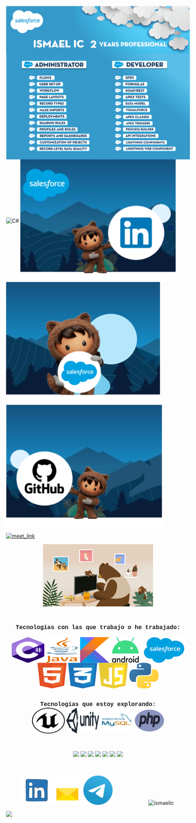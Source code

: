 <img align="center" alt="C#"  src="./assets/header.png"/>
<img align="center" alt="C#"  src="./assets/body.PNG"/>
<img align="center" alt="C#"  src="./assets/meeting.png"/>
<img align="center" alt="C#" src="./assets/footer1.PNG"/>
<img align="center" alt="C#"  src="./assets/footer2.PNG"/>
<img align="center" alt="C#" src="./assets/footer3.PNG"/>
















<a href="https://calendly.com/anmol098/30min" target="_blank"><img width="498" alt="meet_link" src="https://user-images.githubusercontent.com/15426564/144297439-f530f383-e73e-41e0-9914-a9b7d3f432e5.png"></a>

<p align="center">
  <img src="./assets/salesforce.gif" width="60%">
 </p>
<div style="display: inline_block"><br>
	<p align="center">
    	<font size="3" face="Courier New"><b>Tecnologías con las que trabajo o he trabajado: </b></font><br><br> 
		<img align="center" alt="C#" height="70" width="90" src="./assets/c--4.svg"/>
  		<img align="center" alt="Java" height="70" width="90" src="./assets/java-4.svg"/>
		<img align="center" alt="Kotlin" height="70" width="80" src="./assets/kotlin-1.svg"/>
  		<img align="center" alt="Android" height="70" width="80" src="./assets/android-logomark.svg"/>&nbsp;&nbsp;
		<img align="center" alt="Salesforce" height="70" width="111" src="./assets/salesforcelogo.png"/>
  		<img align="center" alt="HTML" height="70" width="80" src="./assets/html-1.svg"/>
  		<img align="center" alt="CSS" height="70" width="80" src="./assets/css-3.svg"/>
  		<img align="center" alt="JavaScript" height="70" width="80" src="./assets/javascript-1.svg"/>
		<img align="center" alt="Python" height="70" width="80" src="./assets/python-5.svg"/>
  		<br><br><br>
        <font size="3" face="Courier New"><b>Tecnologías que estoy explorando: </b></font></br>
  		<img align="center" alt="Unreal" height="70" width="90" src="./assets/unreal-1.svg">
  		<img align="center" alt="Unity" height="70" width="90" src="./assets/unity-technologies-logo.svg">
		<img align="center" alt="MySQL" height="70" width="90" src="./assets/mysql-3.svg">
  		<img align="center" alt="PHP" height="60" width="80" src="./assets/php-1.svg">
		
</p>
</div><br><br>

<div align="center">
  <img src="https://img.shields.io/badge/Process%20Builder-00A1E0?style=for-the-badge&logo=Salesforce&logoColor=white" width ="170"/>  
  <img src="https://img.shields.io/badge/Apex%20Test-00A1E0?style=for-the-badge&logo=Salesforce&logoColor=white" width ="120"/>
  <img src="https://img.shields.io/badge/Apex%20Trigger-00A1E0?style=for-the-badge&logo=Salesforce&logoColor=white" width ="145"/>
  <!--<img src="https://img.shields.io/badge/LWC-00A1E0?style=for-the-badge&logo=Salesforce&logoColor=white" width ="73"/>-->
  <img src="https://img.shields.io/badge/VisualForce-00A1E0?style=for-the-badge&logo=Salesforce&logoColor=white" width ="140"/>
  <img src="https://img.shields.io/badge/SOQL-00A1E0?style=for-the-badge&logo=Salesforce&logoColor=white" width ="81"/>
  <img src="https://img.shields.io/badge/Flow%20Builder-00A1E0?style=for-the-badge&logo=Salesforce&logoColor=white" width ="148"/>
  <img src="https://img.shields.io/badge/Apex-00A1E0?style=for-the-badge&logo=Salesforce&logoColor=white" width ="80"/>
</div>
<br><br>
 <p align="center">
  <a href="https://www.linkedin.com/in/ismael-chargui-0506b4161" target="_blank"><img src="./assets/2-linkedin-gif.gif" width="80"></a>
  <a href="mailto:ismachat@outlook.com" target="_blank"><img src="./assets/3-email-gif.gif" width="80"></a>
  <a href="https://t.me/ismaelic" target="_blank"> <img src="./assets/5-telegram-gif.gif" width="80"></a> 
  &nbsp;&nbsp;&nbsp;&nbsp;&nbsp;&nbsp;&nbsp;&nbsp;&nbsp;&nbsp;&nbsp;&nbsp;&nbsp;&nbsp;&nbsp;&nbsp;&nbsp;&nbsp;&nbsp;&nbsp;&nbsp;&nbsp;&nbsp;&nbsp;<img src="https://komarev.com/ghpvc/?username=marianavns" alt="ismaelic" width="200"  height="40" />
</p>


<img src="./assets/footer.gif">

